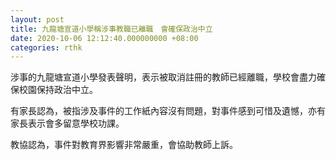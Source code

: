 ```yaml
---
layout: post
title: 九龍塘宣道小學稱涉事教職已離職　會確保政治中立
date: 2020-10-06 12:12:40.000000000 +08:00
categories: rthk
---
```


涉事的九龍塘宣道小學發表聲明，表示被取消註冊的教師已經離職，學校會盡力確保校園保持政治中立。

有家長認為，被指涉及事件的工作紙內容沒有問題，對事件感到可惜及遺憾，亦有家長表示會多留意學校功課。

教協認為，事件對教育界影響非常嚴重，會協助教師上訴。
